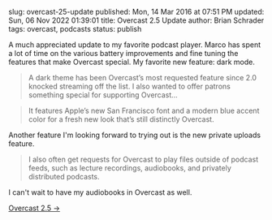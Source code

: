slug: overcast-25-update
published: Mon, 14 Mar 2016 at 07:51 PM
updated: Sun, 06 Nov 2022 01:39:01 
title: Overcast 2.5 Update
author: Brian Schrader
tags: overcast, podcasts
status: publish

A much appreciated update to my favorite podcast player. Marco has spent a lot of time on the various battery improvements and fine tuning the features that make Overcast special. My favorite new feature: dark mode.

> A dark theme has been Overcast’s most requested feature since 2.0 knocked streaming off the list. I also wanted to offer patrons something special for supporting Overcast...

> It features Apple’s new San Francisco font and a modern blue accent color for a fresh new look that’s still distinctly Overcast.

Another feature I'm looking forward to trying out is the new private uploads feature.

> I also often get requests for Overcast to play files outside of podcast feeds, such as lecture recordings, audiobooks, and privately distributed podcasts.

I can't wait to have my audiobooks in Overcast as well.

[Overcast 2.5 &#8594;](https://marco.org/2016/03/14/overcast25)
